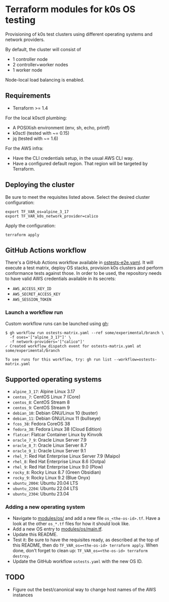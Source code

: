 # Terraform modules for k0s OS testing

Provisioning of k0s test clusters using different operating systems and network
providers.

By default, the cluster will consist of

* 1 controller node
* 2 controller+worker nodes
* 1 worker node

Node-local load balancing is enabled.

## Requirements

* Terraform >= 1.4

For the local k0sctl plumbing:

* A POSIXish environment (env, sh, echo, printf)
* k0sctl (tested with ~= 0.15)
* jq (tested with ~= 1.6)

For the AWS infra:

* Have the CLI credentials setup, in the usual AWS CLI way.
* Have a configured default region. That region will be targeted by Terraform.

## Deploying the cluster

Be sure to meet the requisites listed above. Select the desired cluster
configuration:

```shell
export TF_VAR_os=alpine_3_17
export TF_VAR_k0s_network_provider=calico
```

Apply the configuration:

```shell
terraform apply
```

## GitHub Actions workflow

There's a GitHub Actions workflow available in [ostests-e2e.yaml]. It will
execute a test matrix, deploy OS stacks, provision k0s clusters and perform
conformance tests against those. In order to be used, the repository needs to
have valid AWS credentials available in its secrets:

* `AWS_ACCESS_KEY_ID`
* `AWS_SECRET_ACCESS_KEY`
* `AWS_SESSION_TOKEN`

[ostests-e2e.yaml]: ../../.github/workflows/ostests-e2e.yaml

### Launch a workflow run

Custom workflow runs can be launched using [gh]:

```console
$ gh workflow run ostests-matrix.yaml --ref some/experimental/branch \
  -f oses='["alpine_3_17"]' \
  -f network-providers='["calico"]'
✓ Created workflow_dispatch event for ostests-matrix.yaml at some/experimental/branch

To see runs for this workflow, try: gh run list --workflow=ostests-matrix.yaml
```

[gh]: https://github.com/cli/cli

## Supported operating systems

* `alpine_3_17`: Alpine Linux 3.17
* `centos_7`: CentOS Linux 7 (Core)
* `centos_8`: CentOS Stream 8
* `centos_9`: CentOS Stream 9
* `debian_10`: Debian GNU/Linux 10 (buster)
* `debian_11`: Debian GNU/Linux 11 (bullseye)
* `fcos_38`: Fedora CoreOS 38
* `fedora_38`: Fedora Linux 38 (Cloud Edition)
* `flatcar`: Flatcar Container Linux by Kinvolk
* `oracle_7_9`: Oracle Linux Server 7.9
* `oracle_8_7`: Oracle Linux Server 8.7
* `oracle_9_1`: Oracle Linux Server 9.1
* `rhel_7`: Red Hat Enterprise Linux Server 7.9 (Maipo)
* `rhel_8`: Red Hat Enterprise Linux 8.6 (Ootpa)
* `rhel_9`: Red Hat Enterprise Linux 9.0 (Plow)
* `rocky_8`: Rocky Linux 8.7 (Green Obsidian)
* `rocky_9`: Rocky Linux 9.2 (Blue Onyx)
* `ubuntu_2004`: Ubuntu 20.04 LTS
* `ubuntu_2204`: Ubuntu 22.04 LTS
* `ubuntu_2304`: Ubuntu 23.04

### Adding a new operating system

* Navigate to [modules/os/](modules/os/) and add a new file `os_<the-os-id>.tf`.
  Have a look at the other `os_*.tf` files for how it should look like.
* Add a new OS entry to [modules/os/main.tf](modules/os/main.tf).
* Update this README.
* Test it: Be sure to have the requisites ready, as described at the top of this
  README, then do `TF_VAR_os=<the-os-id> terraform apply`. When done, don't
  forget to clean up: `TF_VAR_os=<the-os-id> terraform destroy`.
* Update the GitHub workflow `ostests.yaml` with the new OS ID.

## TODO

* Figure out the best/canonical way to change host names of the AWS instances
